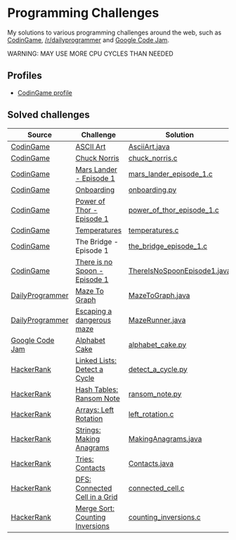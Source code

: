 # Programming Challenges

My solutions to various programming challenges around the web, such as [CodinGame](https://www.codingame.com/), [/r/dailyprogrammer](https://www.reddit.com/r/dailyprogrammer/) and [Google Code Jam](https://code.google.com/codejam/).

WARNING: MAY USE MORE CPU CYCLES THAN NEEDED


## Profiles
- [CodinGame profile](https://www.codingame.com/profile/94e9b230c03bc7c3d19a6107e0e828012758811)

## Solved challenges

| Source                                                       | Challenge                                                                                                                               | Solution                                                                                                                                              | Difficulty    |
|--------------------------------------------------------------|-----------------------------------------------------------------------------------------------------------------------------------------|-------------------------------------------------------------------------------------------------------------------------------------------------------|---------------|
| [CodinGame](https://www.codingame.com/)                      | [ASCII Art](https://www.codingame.com/training/easy/ascii-art)                                                                          | [AsciiArt.java](https://github.com/migafgarcia/programming-challenges/blob/master/codingame/easy/AsciiArt.java)                                            | Easy          |
| [CodinGame](https://www.codingame.com/)                      | [Chuck Norris](https://www.codingame.com/training/easy/chuck-norris)                                                                    | [chuck_norris.c](https://github.com/migafgarcia/programming-challenges/blob/master/codingame/easy/chuck_norris.c)                                          | Easy          |
| [CodinGame](https://www.codingame.com/)                      | [Mars Lander - Episode 1](https://www.codingame.com/training/easy/mars-lander-episode-1)                                                | [mars_lander_episode_1.c](https://github.com/migafgarcia/programming-challenges/blob/master/codingame/easy/mars_lander_episode_1.c)                        | Easy          |
| [CodinGame](https://www.codingame.com/)                      | [Onboarding](https://www.codingame.com/training/easy/onboarding)                                                                        | [onboarding.py](https://github.com/migafgarcia/programming-challenges/blob/master/codingame/easy/onboarding.py)                                            | Easy          |
| [CodinGame](https://www.codingame.com/)                      | [Power of Thor - Episode 1](https://www.codingame.com/training/easy/power-of-thor-episode-1)                                            | [power_of_thor_episode_1.c](https://github.com/migafgarcia/programming-challenges/blob/master/codingame/easy/power_of_thor_episode_1.c)                    | Easy          |
| [CodinGame](https://www.codingame.com/)                      | [Temperatures](https://www.codingame.com/training/easy/temperatures)                                                                    | [temperatures.c](https://github.com/migafgarcia/programming-challenges/blob/master/codingame/easy/temperatures.c)                                          | Easy          |
| [CodinGame](https://www.codingame.com/)                      | The Bridge - Episode 1                                                                                                                  | [the_bridge_episode_1.c](https://github.com/migafgarcia/programming-challenges/blob/master/codingame/easy/the_bridge_episode_1.c)                          | Easy          |
| [CodinGame](https://www.codingame.com/)                      | [There is no Spoon - Episode 1](https://www.codingame.com/training/medium/there-is-no-spoon-episode-1)                                  | [ThereIsNoSpoonEpisode1.java](https://github.com/migafgarcia/programming-challenges/blob/master/codingame/medium/ThereIsNoSpoonEpisode1.java)              | Medium        |
| [DailyProgrammer](https://www.reddit.com/r/dailyprogrammer/) | [Maze To Graph](https://www.reddit.com/r/dailyprogrammer/comments/5nciz5/20170111_challenge_299_intermediate_from_maze_to/)             | [MazeToGraph.java](https://github.com/migafgarcia/programming-challenges/blob/master/r_dailyprogrammer/medium/MazeToGraph.java)                            | Medium        |
| [DailyProgrammer](https://www.reddit.com/r/dailyprogrammer/) | [Escaping a dangerous maze](https://www.reddit.com/r/dailyprogrammer/comments/5vwwzg/20170224_challenge_303_hard_escaping_a_dangerous/) | [MazeRunner.java](https://github.com/migafgarcia/programming-challenges/blob/master/r_dailyprogrammer/hard/MazeRunner.java)                                | Hard          |
| [Google Code Jam](https://code.google.com/codejam/)          | [Alphabet Cake](https://code.google.com/codejam/contest/5304486/dashboard)                                                              | [alphabet_cake.py](https://github.com/migafgarcia/programming-challenges/blob/master/google_code_jam/round_1a_2017/alphabet_cake/alphabet_cake.py)         | Round 1A 2017 |
| [HackerRank](https://www.hackerrank.com/)                    | [Linked Lists: Detect a Cycle](https://www.hackerrank.com/challenges/ctci-linked-list-cycle)                                           | [detect_a_cycle.py](https://github.com/migafgarcia/programming-challenges/blob/master/hackerrank/cracking_the_coding_interview/detect_a_cycle.py)          | Easy          |
| [HackerRank](https://www.hackerrank.com/)                    | [Hash Tables: Ransom Note](https://www.hackerrank.com/challenges/ctci-ransom-note)                                                     | [ransom_note.py](https://github.com/migafgarcia/programming-challenges/blob/master/hackerrank/cracking_the_coding_interview/ransom_note.py)                | Easy          |
| [HackerRank](https://www.hackerrank.com/)                    | [Arrays: Left Rotation](https://www.hackerrank.com/challenges/ctci-array-left-rotation)                                                 | [left_rotation.c](https://github.com/migafgarcia/programming-challenges/blob/master/hackerrank/cracking_the_coding_interview/left_rotation.c)              | Easy          |
| [HackerRank](https://www.hackerrank.com/)                    | [Strings: Making Anagrams](https://www.hackerrank.com/challenges/ctci-making-anagrams)                                                  | [MakingAnagrams.java](https://github.com/migafgarcia/programming-challenges/blob/master/hackerrank/cracking_the_coding_interview/MakingAnagrams.java)      | Easy          |
| [HackerRank](https://www.hackerrank.com/)                    | [Tries: Contacts](https://www.hackerrank.com/challenges/ctci-contacts)                                                                  | [Contacts.java](https://github.com/migafgarcia/programming-challenges/blob/master/hackerrank/cracking_the_coding_interview/Contacts.java)                  | Hard          |
| [HackerRank](https://www.hackerrank.com/)                    | [DFS: Connected Cell in a Grid](https://www.hackerrank.com/challenges/ctci-connected-cell-in-a-grid)                                    | [connected_cell.c](https://github.com/migafgarcia/programming-challenges/blob/master/hackerrank/cracking_the_coding_interview/connected_cell.c)            | Hard          |
| [HackerRank](https://www.hackerrank.com/)                    | [Merge Sort: Counting Inversions](https://www.hackerrank.com/challenges/ctci-merge-sort)                                                | [counting_inversions.c](https://github.com/migafgarcia/programming-challenges/blob/master/hackerrank/cracking_the_coding_interview/counting_inversions.c)  | Hard          |
